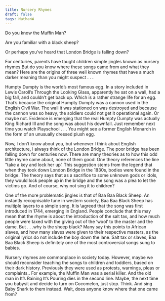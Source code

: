 ```yaml
---
title: Nursery Rhymes
draft: false
tags: NathanW
---
```


Do you know the Muffin Man?

Are you familiar with a black sheep?

Or perhaps you’ve heard that London Bridge is falling down?

For centuries, parents have taught children simple jingles known as nursery rhymes.But do you know where these songs came from and what they mean? Here are the origins of three well known rhymes that have a much darker meaning than you might suspect . . .

Humpty Dumpty is the world’s most famous egg. In a story included in Lewis Caroll’s Through the Looking Glass, apparently he sat on a wall, had a big fall, and couldn’t get back up. Which is a rather strange life for an egg. That’s because the original Humpty Dumpty was a cannon used in the English Civil War. The wall it was stationed on was destroyed and because the cannon was so heavy, the soldiers could not get it operational again. Or maybe not. Evidence is emerging that the real Humpty Dumpty was actually King Richard III and the song was about his downfall. Just remember next time you watch Playschool . . . You might see a former English Monarch in the form of an unusually dressed plush egg.

Now, I don’t know about you, but whenever I think about English architecture, I always think of the London Bridge. The poor bridge has been falling down for centuries now. There are many theories as to how this odd little rhyme came about, none of them good. One theory references the line ”take a key and lock her up’. This suggestion stems from the legend that when they took down London Bridge in the 1830s, bodies were found in the bridge. The theory says that as a sacrifice to some unknown gods or idols, they would lock people up in the bridge and the song was a plea to let the victims go. And of course, why not sing it to children? 

One of the more problematic jingles is that of Baa Baa Black Sheep. An instantly recognisable tune in western society, Baa Baa Black Sheep has multiple layers to a simple song. It is \agreed that the song was first introduced in 1744, emerging in England. People conclude that this may mean that the rhyme is about the introduction of the salt tax, and how much people were taxed with the giving out of the ‘wool’ to the master and the dame. But . . .why is the sheep black? Many say this points to African slaves, and how many slaves were given to their respective masters, as the original lyrics do not include the boy down the lane. Salt tax or slaves, Baa Baa Black Sheep is definitely one of the most controversial songs sung to babies.

Nursery rhymes are commonplace in society today. However, maybe we should reconsider teaching the songs to children and toddlers, based on their dark history. Previously they were used as protests, warnings, pleas or complaints.. For example, the Muffin Man was a serial killer. And the old man in It’s Raining It’s Pouring dies in the second line. Maybe, the next time you babysit and decide to turn on Cocomelon, just stop. Think. And sing Baby Shark to them instead. Wait, does anyone know where that one came from?


